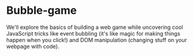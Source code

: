 # Bubble-game

We'll explore the basics of building a web game while uncovering cool JavaScript tricks like event bubbling (it's like magic for making things happen when you click!) and DOM manipulation (changing stuff on your webpage with code). 

